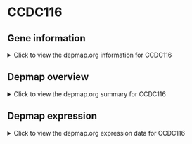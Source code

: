 <h1>CCDC116</h1>

<h2>Gene information</h2>
<details>
  <summary>Click to view the depmap.org information for CCDC116</summary>
  <iframe src="https://depmap.org/portal/gene/CCDC116?tab=about" style="border:none;width:100%;height:800px"></iframe>
</details>

<h2>Depmap overview</h2>
<details>
  <summary>Click to view the depmap.org summary for CCDC116</summary>
  <iframe src="https://depmap.org/portal/gene/CCDC116?tab=overview" style="border:none;width:100%;height:800px"></iframe>
</details>

<h2>Depmap expression</h2>
<details>
  <summary>Click to view the depmap.org expression data for CCDC116</summary>
  <iframe src="https://depmap.org/portal/gene/CCDC116?tab=characterization" style="border:none;width:100%;height:800px"></iframe>
</details>


<!--
<h2>Reactome Pathway diagram</h2>
<details>
  <summary>Click to view Reactome pathway for CCDC116</summary>
  PNAME
</details>
-->


